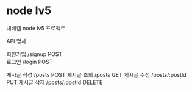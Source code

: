# node lv5

내배캠 node lv5 프로젝트

API 명세

회원가입 /signup POST  
로그인 /login POST  

게시글 작성 /posts  POST
게시글 조회 /posts  GET
게시글 수정 /posts/:postId  PUT
게시글 삭제 /posts/:postId  DELETE


